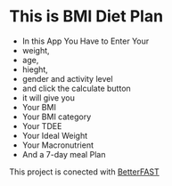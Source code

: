 # This is BMI Diet Plan
- In this App You Have to Enter Your
- weight,
- age,
- hieght,
- gender and activity level
- and click the calculate button
- it will give you
- Your BMI
- Your BMI category
- Your TDEE
- Your Ideal Weight
- Your Macronutrient
- And a 7-day meal Plan

This project is conected with [BetterFAST](https://betterfast.in/)



